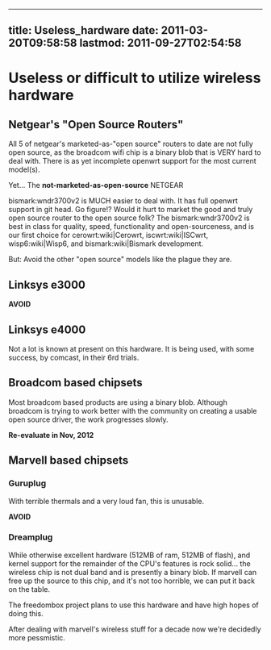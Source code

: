 
---
title: Useless_hardware
date: 2011-03-20T09:58:58
lastmod: 2011-09-27T02:54:58
---
Useless or difficult to utilize wireless hardware
=================================================

Netgear's "Open Source Routers"
-------------------------------

All 5 of netgear's marketed-as-"open source" routers to date are not
fully open source, as the broadcom wifi chip is a binary blob that is
VERY hard to deal with. There is as yet incomplete openwrt support for
the most current model(s).

Yet... The **not-marketed-as-open-source** NETGEAR
<link>bismark:wndr3700v2</link> is MUCH easier to deal with. It has full
openwrt support in git head. Go figure!? Would it hurt to market the
good and truly open source router to the open source folk? The
<link>bismark:wndr3700v2</link> is best in class for quality, speed,
functionality and open-sourceness, and is our first choice for
<link>cerowrt:wiki|Cerowrt</link>, <link>iscwrt:wiki|ISCwrt</link>,
<link>wisp6:wiki|Wisp6</link>, and <link>bismark:wiki|Bismark</link>
development.

But: Avoid the other "open source" models like the plague they are.

Linksys e3000
-------------

**AVOID**

Linksys e4000
-------------

Not a lot is known at present on this hardware. It is being used, with
some success, by comcast, in their 6rd trials.

Broadcom based chipsets
-----------------------

Most broadcom based products are using a binary blob. Although broadcom
is trying to work better with the community on creating a usable open
source driver, the work progresses slowly.

**Re-evaluate in Nov, 2012**

Marvell based chipsets
----------------------

### Guruplug

With terrible thermals and a very loud fan, this is unusable.

**AVOID**

### Dreamplug

While otherwise excellent hardware (512MB of ram, 512MB of flash), and
kernel support for the remainder of the CPU's features is rock solid...
the wireless chip is not dual band and is presently a binary blob. If
marvell can free up the source to this chip, and it's not too horrible,
we can put it back on the table.

The freedombox project plans to use this hardware and have high hopes of
doing this.

After dealing with marvell's wireless stuff for a decade now we're
decidedly more pessmistic.
